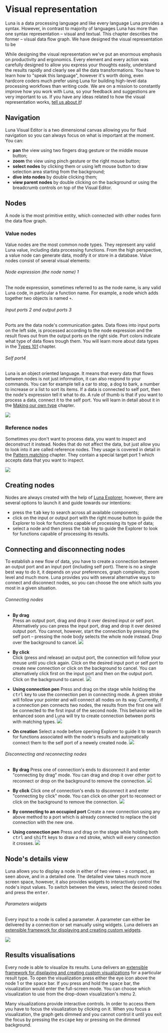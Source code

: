 # Visual representation

Luna is a data processing language and like every language Luna provides a syntax. However, in contrast to majority of languages Luna has more than one syntax representation – visual and textual. This chapter describes the former – visual data flow graph. We have designed the visual representation to be 

While designing the visual representation we've put an enormous emphasis on productivity and ergonomics. Every element and every action was carefully designed to allow you express your thoughts easily, understand the results rapidly and clearly see all the data transformations. You have to learn how to "speak this language", however it's worth doing, even hardcore coders much prefer using Luna for building high-level data processing workflows than writing code. We are on a mission to constantly improve how you work with Luna, so your feedback and suggestions are very important to us. If you have any ideas related to how the visual representation works, [tell us about it](http://luna-lang.org/forum)!


## Navigation

Luna Visual Editor is a two dimensional canvas allowing you for fluid navigation so you can always focus on what is important at the moment. You can:
* **pan** the view using two fingers drag gesture or the middle mouse button;
* **zoom** the view using pinch gesture or the right mouse button;
* **select nodes** by clicking them or using left mouse button to draw selection area starting from the background;
* **dive into nodes** by double clicking them;
* **view parent nodes** by double clicking on the background or using the breadcrumb controls on top of the Visual Editor.


## Nodes
A node is the most primitive entity, which connected with other nodes form the data flow graph. 


### Value nodes
Value nodes are the most common node types. They represent any valid Luna value, including data processing functions. From the high perspective, a value node can generate data, modify it or store in a database. Value nodes consist of several visual elements:

###### Node expression (the node name) <span class="uiref">1</span> 
The node expression, sometimes referred to as the node name, is any valid Luna code, in particular a function name. For example, a node which adds together two objects is named `+`. 

###### Input ports <span class="uiref">2</span> and output ports <span class="uiref">3</span>
Ports are the data node's communication gates. Data flows into input ports on the left side, is processed according to the node expression and the result flows out from the output ports on the right side. Port colors indicate what type of data flows trough them. You will learn more about data types in the [Types 101](dummy.md) chapter.

###### Self port<span class="uiref">4</span> 
Luna is an object oriented language. It means that every data that flows between nodes is not just information, it can also respond to your commands. You can for example tell a car to stop, a dog to bark, a number to increase or a list to sort its items. If a data is connected to self port, then the node's expression tell it what to do. A rule of thumb is that if you want to process a data, connect it to the self port. You will learn in detail about it in the [Making our own type](dummy.md) chapter.

![](/assets/placeholder.jpg)


### Reference nodes
Sometimes you don't want to process data, you want to inspect and deconstruct it instead. Nodes that do not affect the data, but just allow you to look into it are called reference nodes. They usage is covered in detail in the [Pattern matching](dummy.md) chapter. They contain a special target port <span class="uiref">1</span> which accepts data that you want to inspect. 

![](/assets/placeholder.jpg)


## Creating nodes

Nodes are always created with the help of [Luna Explorer](explorer.md), however, there are several options to launch it and guide towards our intentions:

* press the <kbd>tab</kbd> key to search across all available components;
* click on the input or output port with the right mouse button to guide the Explorer to look for functions capable of processing its type of data;
* select a node and then press the <kbd>tab</kbd> key to guide the Explorer to look for functions capable of processing its results.



## Connecting and disconnecting nodes
To establish a new flow of data, you have to create a connection between an output port and an input port (including self port). There is no a single best way to do it, it depends on your preferences, graph complexity, zoom level and much more. Luna provides you with several alternative ways to connect and disconnect nodes, so you can choose the one which suits you most in a given situation.


###### Connecting nodes

* **By drag**  
  Press an output port, drag and drop it over desired input or self port. Alternatively you can press the input port, drag and drop it over desired output port. You cannot, however, start the connection by pressing the self port – pressing the node body selects the whole node instead. Drop over the background to cancel.
  ![](/assets/placeholder2.jpg)

* **By click**  
  Click (press and release) an output port, the connection will follow your mouse until you click again. Click on the desired input port or self port to create new connection or click on the background to cancel. You can alternatively click first on the input port and then on the output port. Click on the background to cancel.
  ![](/assets/placeholder2.jpg)

* **Using connection pen**
  Press and drag on the stage while holding the <kbd>ctrl</kbd> key to use the connection pen in connecting mode. A green stroke will follow your pointer and will connect all nodes on its way. Currently, if a connection pen connects two nodes, the results from the first one will be connected to the first input of the second node. This behavior will be enhanced soon and Luna will try to create connection between ports with matching types.
  ![](/assets/placeholder2.jpg)

* **On creation**
  Select a node before opening Explorer to guide it to search for functions associated with the node's results and automatically connect them to the self port of a newely created node.
  ![](/assets/placeholder2.jpg)



###### Disconnecting and reconnecting nodes

* **By drag**
  Press one of connection's ends to disconnect it and enter "connecting by drag" mode. You can drag and drop it over other port to reconnect or drop on the background to remove the connection.
  ![](/assets/placeholder2.jpg)

* **By click**
  Click one of connection's ends to disconnect it and enter "connecting by click" mode. You can click on other port to reconnect or click on the background to remove the connection.
  ![](/assets/placeholder2.jpg)
  
* **By connecting to an occupied port**
  Create a new connection using any above method to a port which is already connected to replace the old connection with the new one.

* **Using connection pen**
  Press and drag on the stage while holding both <kbd>ctrl</kbd> and <kbd>shift</kbd> keys to draw a red stroke, which will every connection it crosses.
  ![](/assets/placeholder2.jpg)



## Node's details view

Luna allows you to display a node in either of two views – a compact, as seen above, and in a detailed one. The detailed view takes much more screen space, however, it also provides widgets to interactively control the node's input values. To switch between the views, select the desired nodes and press the <kbd>enter</kbd>.

###### Parameters widgets
Every input to a node is called a parameter. A parameter can either be delivered by a connection or set manually using widgets. Luna delivers an [extensible framework for displaying and creating custom widgets](dummy.md). 

![](/assets/placeholder.jpg)



## Results visualisations

Every node is able to visualize its results. Luna delivers an [extensible framework for displaying and creating custom visualizations](dummy.md) for a particular result type. To open the visualization press either the eye icon above the node <span class="uiref">1</span> or the <kbd>space</kbd> bar. If you press and hold the <kbd>space</kbd> bar, the visualization would enter the full-screen mode. You can choose which visualization to use from the drop-down visualization's menu <span class="uiref">2</span>. 

Many visualizations provide interactive controls. In order to access them you have to focus the visualization by clicking on it. When you focus a visualization, the graph gets dimmed and you cannot control it until you exit the focus by pressing the <kbd>escape</kbd> key or pressing on the dimmed background.